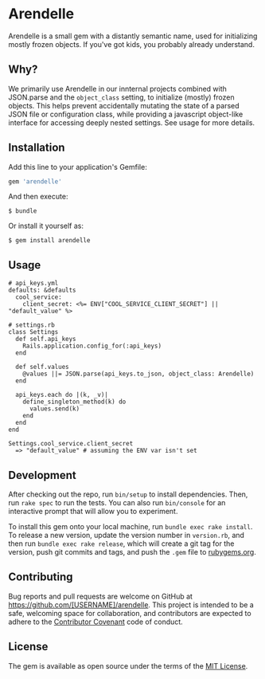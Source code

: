 # Arendelle

Arendelle is a small gem with a distantly semantic name, used for initializing mostly frozen objects. If you've got kids, you probably already understand.

## Why?

We primarily use Arendelle in our innternal projects combined with JSON.parse and the `object_class` setting, to initialize (mostly) frozen objects. This helps prevent accidentally mutating the state of a parsed JSON file or configuration class, while providing a javascript object-like interface for accessing deeply nested settings. See usage for more details.

## Installation

Add this line to your application's Gemfile:

```ruby
gem 'arendelle'
```

And then execute:

    $ bundle

Or install it yourself as:

    $ gem install arendelle

## Usage

```
# api_keys.yml
defaults: &defaults
  cool_service:
    client_secret: <%= ENV["COOL_SERVICE_CLIENT_SECRET"] || "default_value" %>

# settings.rb
class Settings
  def self.api_keys
    Rails.application.config_for(:api_keys)
  end

  def self.values
    @values ||= JSON.parse(api_keys.to_json, object_class: Arendelle)
  end

  api_keys.each do |(k, _v)|
    define_singleton_method(k) do
      values.send(k)
    end
  end
end
```

```
Settings.cool_service.client_secret
  => "default_value" # assuming the ENV var isn't set
```

## Development

After checking out the repo, run `bin/setup` to install dependencies. Then, run `rake spec` to run the tests. You can also run `bin/console` for an interactive prompt that will allow you to experiment.

To install this gem onto your local machine, run `bundle exec rake install`. To release a new version, update the version number in `version.rb`, and then run `bundle exec rake release`, which will create a git tag for the version, push git commits and tags, and push the `.gem` file to [rubygems.org](https://rubygems.org).

## Contributing

Bug reports and pull requests are welcome on GitHub at https://github.com/[USERNAME]/arendelle. This project is intended to be a safe, welcoming space for collaboration, and contributors are expected to adhere to the [Contributor Covenant](http://contributor-covenant.org) code of conduct.


## License

The gem is available as open source under the terms of the [MIT License](http://opensource.org/licenses/MIT).

